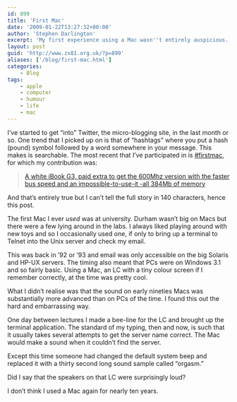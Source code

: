 ```yaml
---
id: 899
title: 'First Mac'
date: '2009-01-22T13:27:32+00:00'
author: 'Stephen Darlington'
excerpt: 'My first experience using a Mac wasn''t entirely auspicious.'
layout: post
guid: 'http://www.zx81.org.uk/?p=899'
aliases: ['/blog/first-mac.html']
categories:
    - Blog
tags:
    - apple
    - computer
    - humour
    - life
    - mac
---
```


I’ve started to get “into” Twitter, the micro-blogging site, in the last month or so. One trend that I picked up on is that of “hashtags” where you put a hash (pound) symbol followed by a word somewhere in your message. This makes is searchable. The most recent that I’ve participated in is [\#firstmac](http://hashtags.org/tag/firstmac), for which my contribution was:

> [A white iBook G3, paid extra to get the 600Mhz version with the faster bus speed and an impossible-to-use-it -all 384Mb of memory](http://twitter.com/sdarlington/status/1137106817)

And that’s entirely true but I can’t tell the full story in 140 characters, hence this post.

The first Mac I ever *used* was at university. Durham wasn’t big on Macs but there were a few lying around in the labs. I always liked playing around with new toys and so I occasionally used one, if only to bring up a terminal to Telnet into the Unix server and check my email.

This was back in ’92 or ’93 and email was only accessible on the big Solaris and HP-UX servers. The timing also meant that PCs were on Windows 3.1 and so fairly basic. Using a Mac, an LC with a tiny colour screen if I remember correctly, at the time was pretty cool.

What I didn’t realise was that the sound on early nineties Macs was substantially more advanced than on PCs of the time. I found this out the hard and embarrassing way.

One day between lectures I made a bee-line for the LC and brought up the terminal application. The standard of my typing, then and now, is such that it usually takes several attempts to get the server name correct. The Mac would make a sound when it couldn’t find the server.

Except this time someone had changed the default system beep and replaced it with a thirty second long sound sample called “orgasm.”

Did I say that the speakers on that LC were surprisingly loud?

I don’t think I used a Mac again for nearly ten years.